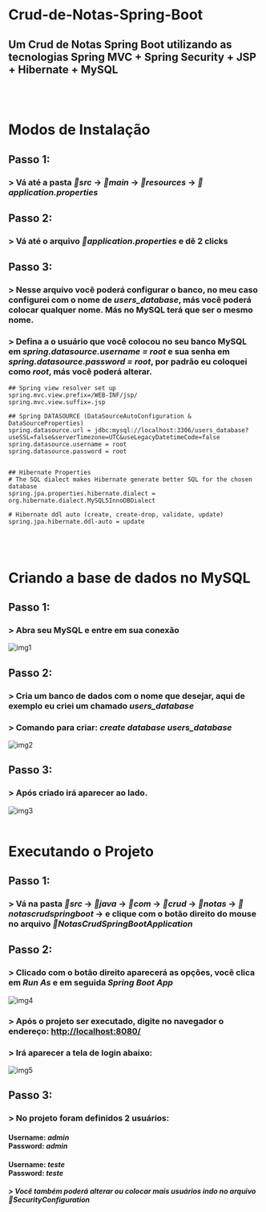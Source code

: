 # Crud-de-Notas-Spring-Boot
## Um Crud de Notas Spring Boot utilizando as tecnologias Spring MVC + Spring Security + JSP + Hibernate + MySQL
<br/>
<br/>

# Modos de Instalação
## Passo 1:
### > Vá até a pasta *📂src* -> *📂main* -> *📂resources* -> *📄application.properties*

## Passo 2:
### > Vá até o arquivo *📄application.properties* e dê 2 clicks 

## Passo 3:
### > Nesse arquivo você poderá configurar o banco, no meu caso configurei com o nome de *users_database*, más você poderá colocar qualquer nome. Más no MySQL terá que ser o mesmo nome. 
### > Defina a o usuário que você colocou no seu banco MySQL em *spring.datasource.username = root* e sua senha em *spring.datasource.password = root*, por padrão eu coloquei como *root*, más você poderá alterar.

```
## Spring view resolver set up
spring.mvc.view.prefix=/WEB-INF/jsp/
spring.mvc.view.suffix=.jsp

## Spring DATASOURCE (DataSourceAutoConfiguration & DataSourceProperties)
spring.datasource.url = jdbc:mysql://localhost:3306/users_database?useSSL=false&serverTimezone=UTC&useLegacyDatetimeCode=false
spring.datasource.username = root
spring.datasource.password = root


## Hibernate Properties
# The SQL dialect makes Hibernate generate better SQL for the chosen database
spring.jpa.properties.hibernate.dialect = org.hibernate.dialect.MySQL5InnoDBDialect

# Hibernate ddl auto (create, create-drop, validate, update)
spring.jpa.hibernate.ddl-auto = update
```
<br/><br/>

# Criando a base de dados no MySQL
## Passo 1: 
### > Abra seu MySQL e entre em sua conexão
![img1](https://firebasestorage.googleapis.com/v0/b/testeslab-c72db.appspot.com/o/imagensTeste%2F1.PNG?alt=media&token=f7b05c6f-e987-405b-a634-3bde9beb9310)
<br/>
## Passo 2: 
### > Cria um banco de dados com o nome que desejar, aqui de exemplo eu criei um chamado *users_database*
### > Comando para criar: *create database users_database*
![img2](https://firebasestorage.googleapis.com/v0/b/testeslab-c72db.appspot.com/o/imagensTeste%2F2.PNG?alt=media&token=a27028df-6a9e-4e8a-ae16-3940b8440d69)
<br/>
## Passo 3: 
### > Após criado irá aparecer ao lado.
![img3](https://firebasestorage.googleapis.com/v0/b/testeslab-c72db.appspot.com/o/imagensTeste%2F3.PNG?alt=media&token=86be6495-df85-42df-a8d7-3ba158d76b6f)
<br/><br/>

# Executando o Projeto
## Passo 1: 
### > Vá na pasta *📂src* -> *📂java* -> *📂com* -> *📂crud* -> *📂notas* -> *📂notascrudspringboot* -> e clique com o botão direito do mouse no arquivo *📄NotasCrudSpringBootApplication* 

## Passo 2:
### > Clicado com o botão direito aparecerá as opções, você clica em *Run As* e em seguida *Spring Boot App*
![img4](https://firebasestorage.googleapis.com/v0/b/testeslab-c72db.appspot.com/o/imagensTeste%2F4.PNG?alt=media&token=bf53f955-ce13-47c9-9efd-4c9eb1593724)

### > Após o projeto ser executado, digite no navegador o endereço:  <http://localhost:8080/>
### > Irá aparecer a tela de login abaixo:
![img5](https://firebasestorage.googleapis.com/v0/b/testeslab-c72db.appspot.com/o/imagensTeste%2F5.PNG?alt=media&token=7d0e31f5-6489-4659-8ab6-af4595eb32fb)

## Passo 3: 
### > No projeto foram definidos 2 usuários:
#### Username: *admin* <br/> Password: *admin*
#### Username: *teste* <br/> Password: *teste*

##### > Você também poderá alterar ou colocar mais usuários indo no arquivo *📄SecurityConfiguration*

